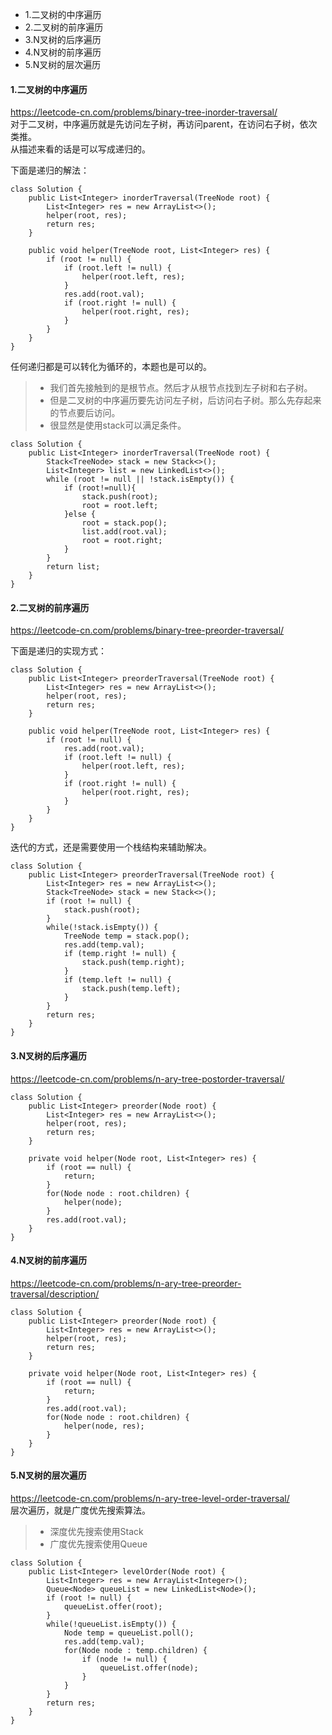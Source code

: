 <!-- MarkdownTOC -->

- 1.二叉树的中序遍历
- 2.二叉树的前序遍历
- 3.N叉树的后序遍历
- 4.N叉树的前序遍历
- 5.N叉树的层次遍历

<!-- /MarkdownTOC -->


#### 1.二叉树的中序遍历
https://leetcode-cn.com/problems/binary-tree-inorder-traversal/ <br>
对于二叉树，中序遍历就是先访问左子树，再访问parent，在访问右子树，依次类推。<br>
从描述来看的话是可以写成递归的。

下面是递归的解法：
```
class Solution {
    public List<Integer> inorderTraversal(TreeNode root) {
        List<Integer> res = new ArrayList<>();
        helper(root, res);
        return res;
    }

    public void helper(TreeNode root, List<Integer> res) {
        if (root != null) {
            if (root.left != null) {
                helper(root.left, res);
            }
            res.add(root.val);
            if (root.right != null) {
                helper(root.right, res);
            }
        }
    }
}
```
任何递归都是可以转化为循环的，本题也是可以的。
> * 我们首先接触到的是根节点。然后才从根节点找到左子树和右子树。
> * 但是二叉树的中序遍历要先访问左子树，后访问右子树。那么先存起来的节点要后访问。
> * 很显然是使用stack可以满足条件。

```
class Solution {
    public List<Integer> inorderTraversal(TreeNode root) {
        Stack<TreeNode> stack = new Stack<>();
        List<Integer> list = new LinkedList<>();
        while (root != null || !stack.isEmpty()) {
            if (root!=null){
                stack.push(root);
                root = root.left;
            }else {
                root = stack.pop();
                list.add(root.val);
                root = root.right;
            }
        }
        return list;
    }
}
```

#### 2.二叉树的前序遍历
https://leetcode-cn.com/problems/binary-tree-preorder-traversal/ <br>

下面是递归的实现方式：
```
class Solution {
    public List<Integer> preorderTraversal(TreeNode root) {
        List<Integer> res = new ArrayList<>();
        helper(root, res);
        return res;
    }

    public void helper(TreeNode root, List<Integer> res) {
        if (root != null) {
            res.add(root.val);
            if (root.left != null) {
                helper(root.left, res);
            }
            if (root.right != null) {
                helper(root.right, res);
            }
        }
    }
}
```

迭代的方式，还是需要使用一个栈结构来辅助解决。
```
class Solution {
    public List<Integer> preorderTraversal(TreeNode root) {
        List<Integer> res = new ArrayList<>();
        Stack<TreeNode> stack = new Stack<>();
        if (root != null) {
            stack.push(root);
        }
        while(!stack.isEmpty()) {
            TreeNode temp = stack.pop();
            res.add(temp.val);
            if (temp.right != null) {
                stack.push(temp.right);
            }
            if (temp.left != null) {
                stack.push(temp.left);
            }
        }
        return res;
    }
}
```

#### 3.N叉树的后序遍历
https://leetcode-cn.com/problems/n-ary-tree-postorder-traversal/ <br>

```
class Solution {
    public List<Integer> preorder(Node root) {
        List<Integer> res = new ArrayList<>();
        helper(root, res);
        return res;
    }

    private void helper(Node root, List<Integer> res) {
        if (root == null) {
            return;
        }
        for(Node node : root.children) {
            helper(node);
        }
        res.add(root.val);
    }
}
```

#### 4.N叉树的前序遍历
https://leetcode-cn.com/problems/n-ary-tree-preorder-traversal/description/ <br>

```
class Solution {
    public List<Integer> preorder(Node root) {
        List<Integer> res = new ArrayList<>();
        helper(root, res);
        return res;
    }

    private void helper(Node root, List<Integer> res) {
        if (root == null) {
            return;
        }
        res.add(root.val);
        for(Node node : root.children) {
            helper(node, res);
        }
    }
}
```

#### 5.N叉树的层次遍历
https://leetcode-cn.com/problems/n-ary-tree-level-order-traversal/ <br>
层次遍历，就是广度优先搜索算法。<br>
> * 深度优先搜索使用Stack
> * 广度优先搜索使用Queue

```
class Solution {
    public List<Integer> levelOrder(Node root) {
        List<Integer> res = new ArrayList<Integer>();
        Queue<Node> queueList = new LinkedList<Node>();
        if (root != null) {
            queueList.offer(root);
        }
        while(!queueList.isEmpty()) {
            Node temp = queueList.poll();
            res.add(temp.val);
            for(Node node : temp.children) {
                if (node != null) {
                    queueList.offer(node);
                }
            }
        }
        return res;
    }
}
```